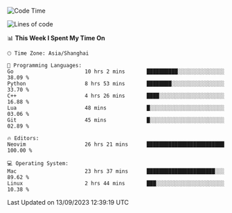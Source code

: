 <!--START_SECTION:waka-->
![Code Time](http://img.shields.io/badge/Code%20Time-1%2C580%20hrs%2054%20mins-blue)

![Lines of code](https://img.shields.io/badge/From%20Hello%20World%20I%27ve%20Written-286.3%20thousand%20lines%20of%20code-blue)

📊 **This Week I Spent My Time On** 

```text
🕑︎ Time Zone: Asia/Shanghai

💬 Programming Languages: 
Go                       10 hrs 2 mins       ██████████░░░░░░░░░░░░░░░   38.09 % 
Python                   8 hrs 53 mins       ████████░░░░░░░░░░░░░░░░░   33.70 % 
C++                      4 hrs 26 mins       ████░░░░░░░░░░░░░░░░░░░░░   16.88 % 
Lua                      48 mins             █░░░░░░░░░░░░░░░░░░░░░░░░   03.06 % 
Git                      45 mins             █░░░░░░░░░░░░░░░░░░░░░░░░   02.89 % 

🔥 Editors: 
Neovim                   26 hrs 21 mins      █████████████████████████   100.00 % 

💻 Operating System: 
Mac                      23 hrs 37 mins      ██████████████████████░░░   89.62 % 
Linux                    2 hrs 44 mins       ███░░░░░░░░░░░░░░░░░░░░░░   10.38 % 
```


 Last Updated on 13/09/2023 12:39:19 UTC
<!--END_SECTION:waka-->
